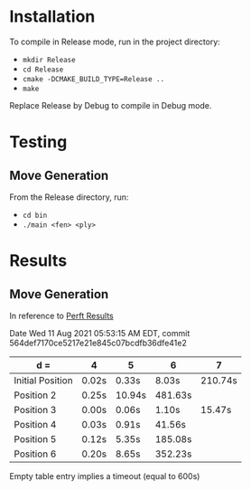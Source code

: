 # Installation
To compile in Release mode, run in the project directory:
* `mkdir Release`
* `cd Release`
* `cmake -DCMAKE_BUILD_TYPE=Release ..`
* `make`

Replace Release by Debug to compile in Debug mode.

# Testing
## Move Generation
From the Release directory, run:
* `cd bin`
* `./main <fen> <ply>`

# Results
## Move Generation
In reference to [Perft Results](https://www.chessprogramming.org/Perft_Results)

Date Wed 11 Aug 2021 05:53:15 AM EDT, commit 564def7170ce5217e21e845c07bcdfb36dfe41e2

|d = | 4 | 5 | 6 | 7 |
|--- |---|---|---|---|
| Initial Position | 0.02s |0.33s |8.03s |210.74s |
| Position 2 | 0.25s |10.94s |481.63s | |
| Position 3 | 0.00s |0.06s |1.10s |15.47s |
| Position 4 | 0.03s |0.91s |41.56s | |
| Position 5 | 0.12s |5.35s |185.08s | |
| Position 6 | 0.20s |8.65s |352.23s | |

Empty table entry implies a timeout (equal to 600s)
